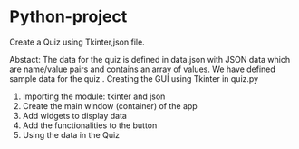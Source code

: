 # Python-project
Create a Quiz using Tkinter,json file.

Abstact:
The data for the quiz is defined in data.json with JSON data which are name/value pairs and
contains an array of values. We have defined sample data for the quiz . Creating the GUI using Tkinter
in quiz.py

1. Importing the module: tkinter and json
2. Create the main window (container) of the app
3. Add widgets to display data
4. Add the functionalities to the button
5. Using the data in the Quiz
